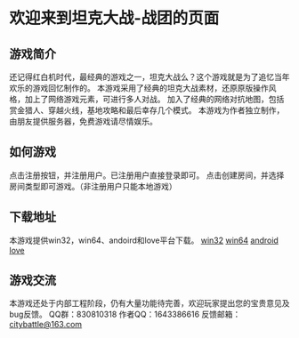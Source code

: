 # 欢迎来到坦克大战-战团的页面
## 游戏简介
还记得红白机时代，最经典的游戏之一，坦克大战么？这个游戏就是为了追忆当年欢乐的游戏回忆制作的。
本游戏采用了经典的坦克大战素材，还原原版操作风格，加上了网络游戏元素，可进行多人对战。
加入了经典的网络对抗地图，包括赏金猎人、穿越火线，基地攻略和最后幸存几个模式。
本游戏为作者独立制作，由朋友提供服务器，免费游戏请尽情娱乐。
## 如何游戏
点击注册按钮，并注册用户。已注册用户直接登录即可。
点击创建房间，并选择房间类型即可游戏。（非注册用户只能本地游戏）
## 下载地址
本游戏提供win32，win64、andoird和love平台下载。
[win32](/pub/citybattle_win32.zip)
[win64](/pub/citybattle_win64.zip)
[android](/pub/citybattle.apk)
[love](/pub/game.love)
## 游戏交流
本游戏还处于内部工程阶段，仍有大量功能待完善，欢迎玩家提出您的宝贵意见及bug反馈。
QQ群：830810318
作者QQ：1643386616
反馈邮箱：citybattle@163.com